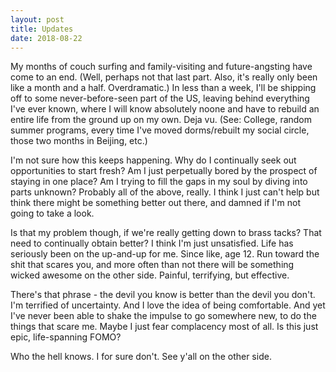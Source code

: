 ```yaml
---
layout: post
title: Updates
date: 2018-08-22
---
```


My months of couch surfing and family-visiting and future-angsting have come to an end. (Well, perhaps not that last part. Also, it's really only been like a month and a half. Overdramatic.) In less than a week, I'll be shipping off to some never-before-seen part of the US, leaving behind everything I've ever known, where I will know absolutely noone and have to rebuild an entire life from the ground up on my own. Deja vu. (See: College, random summer programs, every time I've moved dorms/rebuilt my social circle, those two months in Beijing, etc.)

I'm not sure how this keeps happening. Why do I continually seek out opportunities to start fresh? Am I just perpetually bored by the prospect of staying in one place? Am I trying to fill the gaps in my soul by diving into parts unknown? Probably all of the above, really. I think I just can't help but think there might be something better out there, and damned if I'm not going to take a look.

Is that my problem though, if we're really getting down to brass tacks? That need to continually obtain better? I think I'm just unsatisfied. Life has seriously been on the up-and-up for me. Since like, age 12. Run toward the shit that scares you, and more often than not there will be something wicked awesome on the other side. Painful, terrifying, but effective.

There's that phrase - the devil you know is better than the devil you don't. I'm terrified of uncertainty. And I love the idea of being comfortable. And yet I've never been able to shake the impulse to go somewhere new, to do the things that scare me. Maybe I just fear complacency most of all. Is this just epic, life-spanning FOMO?

Who the hell knows. I for sure don't. See y'all on the other side.
